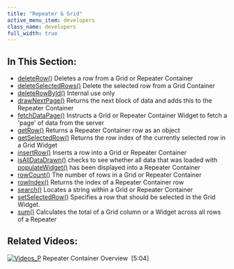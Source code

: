 ```yaml
---
title: "Repeater & Grid"
active_menu_item: developers
class_name: developers
full_width: true
---
```



## In This Section:

 - [deleteRow()](/developers/user-guide/scripting-apis/client-api/widget-object-functions/repeater-grid/deleterow)
    Deletes a row from a Grid or Repeater Container
 - [deleteSelectedRows()](/developers/user-guide/scripting-apis/client-api/widget-object-functions/repeater-grid/deleteselectedrows)
    Delete the selected row from a Grid Container
 - [deleteRowById()](/developers/user-guide/scripting-apis/client-api/widget-object-functions/repeater-grid/deleterowbyid)
    Internal use only
 - [drawNextPage()](/developers/user-guide/scripting-apis/client-api/widget-object-functions/repeater-grid/drawnextpage)
    Returns the next block of data and adds this to the Repeater Container
 - [fetchDataPage()](/developers/user-guide/scripting-apis/client-api/widget-object-functions/repeater-grid/fetchdata)
    Instructs a Grid or Repeater Container Widget to fetch a 'page' of data from the server
 - [getRow()](/developers/user-guide/scripting-apis/client-api/widget-object-functions/repeater-grid/getrow)
    Returns a Repeater Container row as an object
 - [getSelectedRow()](/developers/user-guide/scripting-apis/client-api/widget-object-functions/repeater-grid/getselectedrow)
    Returns the row index of the currently selected row in a Grid Widget
 - [insertRow()](/developers/user-guide/scripting-apis/client-api/widget-object-functions/repeater-grid/insertrow)
    Inserts a row into a Grid or Repeater Container
 - [isAllDataDrawn()](/developers/user-guide/scripting-apis/client-api/widget-object-functions/repeater-grid/isalldatadrawn)
    checks to see whether all data that was loaded with [populateWidget()](/developers/user-guide/scripting-apis/client-api/widget-data-state-manipulation/populatewidget/) has been displayed into a Repeater Container
 - [rowCount()](/developers/user-guide/scripting-apis/client-api/widget-object-functions/repeater-grid/length)
    The number of rows in a Grid or Repeater Container
 - [rowIndex()](/developers/user-guide/scripting-apis/client-api/widget-object-functions/repeater-grid/rowindex)
    Returns the index of a Repeater Container row
 - [search()](/developers/user-guide/product-guide/widget-properties-events/advanced/search)
    Locates a string within a Grid or Repeater Container
 - [setSelectedRow()](/developers/user-guide/scripting-apis/client-api/widget-object-functions/repeater-grid/setselectedrow)
    Specifies a row that should be selected in the Grid Widget.
 - [sum()](/developers/user-guide/scripting-apis/client-api/widget-object-functions/repeater-grid/sum)
    Calculates the total of a Grid column or a Widget across all rows of a Repeater

## Related Videos:

[![Videos\_P](/img/docs/videos_p.png)](http://www.youtube.com/v/3rAyD-f30ic?autoplay=1&hd=1&fs=1&showsearch=0&rel=0&) Repeater Container Overview  [5:04]
